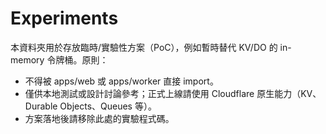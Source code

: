 # Experiments

本資料夾用於存放臨時/實驗性方案（PoC），例如暫時替代 KV/DO 的 in-memory 令牌桶。原則：
- 不得被 apps/web 或 apps/worker 直接 import。
- 僅供本地測試或設計討論參考；正式上線請使用 Cloudflare 原生能力（KV、Durable Objects、Queues 等）。
- 方案落地後請移除此處的實驗程式碼。
